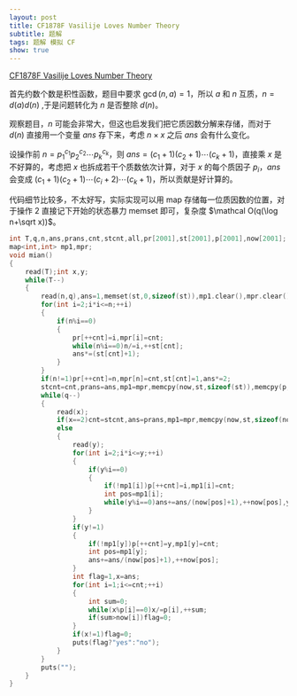 ```yaml
---
layout: post
title: CF1878F Vasilije Loves Number Theory
subtitle: 题解
tags: 题解 模拟 CF
show: true
---
```


[CF1878F Vasilije Loves Number Theory](https://www.luogu.com.cn/problem/CF1878F)

首先约数个数是积性函数，题目中要求 $\gcd(n,a)=1$，所以 $a$ 和 $n$ 互质，$n=d(a)d(n)$ ,于是问题转化为 $n$ 是否整除 $d(n)$。

观察题目，$n$ 可能会非常大，但这也启发我们把它质因数分解来存储，而对于 $d(n)$ 直接用一个变量 $ans$ 存下来，考虑 $n\times x$ 之后 $ans$ 会有什么变化。

设操作前 $n=p_1^{c_1}p_2^{c_2}\cdots p_k^{c_k}$，则 $ans=(c_1+1)(c_2+1)\cdots(c_k+1)$，直接乘 $x$ 是不好算的，考虑把 $x$ 也拆成若干个质数依次计算，对于 $x$ 的每个质因子 $p_i$，$ans$ 会变成 $(c_1+1)(c_2+1)\cdots(c_i+2)\cdots(c_k+1)$，所以贡献是好计算的。

代码细节比较多，不太好写，实际实现可以用 map 存储每一位质因数的位置，对于操作 $2$ 直接记下开始的状态暴力 memset 即可，复杂度 $\mathcal O(q(\log n+\sqrt x))$。

```cpp
int T,q,n,ans,prans,cnt,stcnt,all,pr[2001],st[2001],p[2001],now[2001];
map<int,int> mp1,mpr;
void mian()
{
	read(T);int x,y;
	while(T--)
	{
		read(n,q),ans=1,memset(st,0,sizeof(st)),mp1.clear(),mpr.clear(),cnt=0;
		for(int i=2;i*i<=n;++i)
		{
			if(n%i==0)
			{
				pr[++cnt]=i,mpr[i]=cnt;
				while(n%i==0)n/=i,++st[cnt];
				ans*=(st[cnt]+1);
			}
		}
		if(n!=1)pr[++cnt]=n,mpr[n]=cnt,st[cnt]=1,ans*=2;
		stcnt=cnt,prans=ans,mp1=mpr,memcpy(now,st,sizeof(st)),memcpy(p,pr,sizeof(p));
		while(q--)
		{
			read(x);
			if(x==2)cnt=stcnt,ans=prans,mp1=mpr,memcpy(now,st,sizeof(now)),memcpy(p,pr,sizeof(pr));
			else
			{
				read(y);
				for(int i=2;i*i<=y;++i)
				{
					if(y%i==0)
					{
						if(!mp1[i])p[++cnt]=i,mp1[i]=cnt;
						int pos=mp1[i];
						while(y%i==0)ans+=ans/(now[pos]+1),++now[pos],y/=i;
					}
				}
				if(y!=1)
				{
					if(!mp1[y])p[++cnt]=y,mp1[y]=cnt;
					int pos=mp1[y];
					ans+=ans/(now[pos]+1),++now[pos];
				}
				int flag=1,x=ans;
				for(int i=1;i<=cnt;++i)
				{
					int sum=0;
					while(x%p[i]==0)x/=p[i],++sum;
					if(sum>now[i])flag=0;
				}
				if(x!=1)flag=0;
				puts(flag?"yes":"no");
			}
		}
		puts("");
	}
}
```